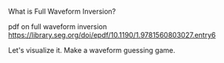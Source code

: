 What is Full Waveform Inversion?

pdf on full waveform inversion https://library.seg.org/doi/epdf/10.1190/1.9781560803027.entry6

Let's visualize it.
Make a waveform guessing game.
